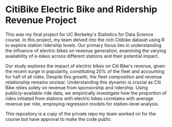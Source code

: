 # CitiBike Electric Bike and Ridership Revenue Project

This was my final project for UC Berkeley's Statistics for Data Science course. In this project, my team delved into the rich Citibike dataset using R to explore station ridership levels. Our primary focus lies in understanding the influence of electric bikes on revenue generation, examining the varying availability of e-bikes across different stations and their potential impact.

Our study explores the impact of electric bikes on Citi Bike's revenue, given the recent surge in  popularity, constituting 20% of the fleet and accounting for half of all rides. Despite this growth, the fleet composition and revenue relationship remains unclear. Understanding this dynamic is crucial as Citi Bike relies solely on revenue from sponsorship and ridership. Using publicly-available ride data, we empirically investigate how the proportion of rides initiated from stations with electric bikes correlates with average revenue per ride, employing regression models for station-level analysis.

This repository is a copy of the private repo my team worked on for the course but have approval to make the code public



